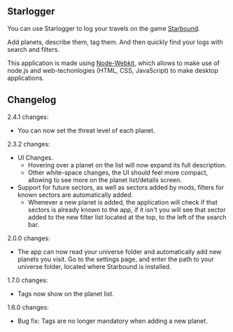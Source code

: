 Starlogger
---------

You can use Starlogger to log your travels on the game [Starbound](http://www.playstarbound.com).

Add planets, describe them, tag them. And then quickly find your logs with search and filters.

This application is made using [Node-Webkit](https://github.com/rogerwang/node-webkit), which allows to make use of node.js and web-techonlogies (HTML, CSS, JavaScript) to make desktop applications.

Changelog
---------

2.4.1 changes:

* You can now set the threat level of each planet.

2.3.2 changes:

* UI Changes.
  * Hovering over a planet on the list will now expand its full description.
  * Other white-space changes, the UI should feel more compact, allowing to see more on the planet list/details screen.
* Support for future sectors, as well as sectors added by mods, filters for known sectors are automatically added.
  * Whenever a new planet is added, the application will check if that sectors is already known to the app, if it isn't you will see that sector added to the new filter list located at the top, to the left of the search bar.

2.0.0 changes:

* The app can now read your universe folder and automatically add new planets you visit. Go to the settings page, and enter the path to your universe folder, located where Starbound is installed.

1.7.0 changes:

* Tags now show on the planet list.

1.6.0 changes:

* Bug fix: Tags are no longer mandatory when adding a new planet.
